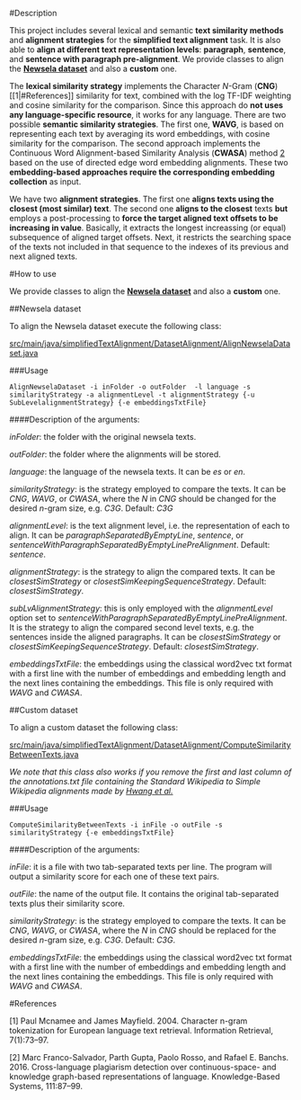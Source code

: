 #Description

This project includes several lexical and semantic  **text similarity methods** and **alignment strategies** for the **simplified text alignment** task. It is also able to **align at different text representation levels**: **paragraph**, **sentence**, and **sentence with paragraph pre-alignment**. We provide classes to align the **[Newsela dataset](https://newsela.com/data/)** and also a **custom** one.

The **lexical similarity strategy** implements the Character *N*-Gram (**CNG**) [[1|#References]] similarity for text, combined with the log TF-IDF weighting and cosine similarity for the comparison. Since this approach do **not uses any language-specific resource**, it works for any language. There are two possible **semantic similarity strategies**. The first one, **WAVG**, is based on representing each text by averaging its word embeddings, with cosine similarity for the comparison. The second approach implements the Continuous Word Alignment-based Similarity Analysis (**CWASA**) method [2](#References) based on the use of directed edge word embedding alignments. These two **embedding-based approaches require the corresponding embedding collection** as input.

We have two **alignment strategies**. The first one **aligns texts using the closest (most similar) text**. The second one **aligns to the closest** texts **but** employs a post-processing to **force the target aligned text offsets to be increasing in value**. Basically, it extracts the longest increassing (or equal) subsequence of aligned target offsets. Next, it restricts the searching space of the texts not included in that sequence to the indexes of its previous and next aligned texts. 

#How to use

We provide classes to align the **[Newsela dataset](https://newsela.com/data/)** and also a **custom** one.

##Newsela dataset

To align the Newsela dataset execute the following class:

[src/main/java/simplifiedTextAlignment/DatasetAlignment/AlignNewselaDataset.java](src/main/java/simplifiedTextAlignment/DatasetAlignment/AlignNewselaDataset.java)

###Usage

```
AlignNewselaDataset -i inFolder -o outFolder  -l language -s similarityStrategy -a alignmentLevel -t alignmentStrategy {-u SubLevelalignmentStrategy} {-e embeddingsTxtFile}

```

####Description of the arguments:

*inFolder*: the folder with the original newsela texts.

*outFolder*: the folder where the alignments will be stored.

*language*: the language of the newsela texts. It can be *es* or *en*.

*similarityStrategy*: is the strategy employed to compare the texts. It can be *CNG*, *WAVG*, or *CWASA*, where the *N* in *CNG* should be changed for the desired *n*-gram size, e.g. *C3G*. Default: *C3G*

*alignmentLevel*: is the text alignment level, i.e. the representation of each to align. It can be *paragraphSeparatedByEmptyLine*, *sentence*, or *sentenceWithParagraphSeparatedByEmptyLinePreAlignment*. Default: *sentence*.

*alignmentStrategy*: is the strategy to align the compared texts. It can be *closestSimStrategy* or *closestSimKeepingSequenceStrategy*. Default: *closestSimStrategy*.

*subLvAlignmentStrategy*: this is only employed with the *alignmentLevel* option set to *sentenceWithParagraphSeparatedByEmptyLinePreAlignment*. It is the strategy to align the compared second level texts, e.g. the sentences inside the aligned paragraphs. It can be *closestSimStrategy* or *closestSimKeepingSequenceStrategy*. Default: *closestSimStrategy*.
		
*embeddingsTxtFile*: the embeddings using the classical word2vec txt format with a first line with the number of embeddings and embedding length and the next lines containing the embeddings. This file is only required with *WAVG* and *CWASA*.

##Custom dataset

To align a custom dataset the following class:

[src/main/java/simplifiedTextAlignment/DatasetAlignment/ComputeSimilarityBetweenTexts.java](src/main/java/simplifiedTextAlignment/DatasetAlignment/ComputeSimilarityBetweenTexts.java)

*We note that this class also works if you remove the first and last column of the annotations.txt file containing the Standard Wikipedia to Simple Wikipedia alignments made by [Hwang et al.](http://ssli.ee.washington.edu/tial/projects/simplification/)*

###Usage

```
ComputeSimilarityBetweenTexts -i inFile -o outFile -s similarityStrategy {-e embeddingsTxtFile}

```

####Description of the arguments:

*inFile*: it is a file with two tab-separated texts per line. The program will output a similarity score for each one of these text pairs.

*outFile*: the name of the output file. It contains the original tab-separated texts plus their similarity score.

*similarityStrategy*: is the strategy employed to compare the texts. It can be *CNG*, *WAVG*, or *CWASA*, where the *N* in *CNG* should be replaced for the desired *n*-gram size, e.g. *C3G*. Default: *C3G*.	

*embeddingsTxtFile*: the embeddings using the classical word2vec txt format with a first line with the number of embeddings and embedding length and the next lines containing the embeddings. This file is only required with *WAVG* and *CWASA*.

#References

[1] Paul Mcnamee and James Mayfield. 2004. Character n-gram tokenization for European language text retrieval. Information Retrieval, 7(1):73–97.

[2] Marc Franco-Salvador, Parth Gupta, Paolo Rosso, and Rafael E. Banchs. 2016. Cross-language plagiarism detection over continuous-space- and knowledge graph-based representations of language. Knowledge-Based Systems, 111:87–99.

